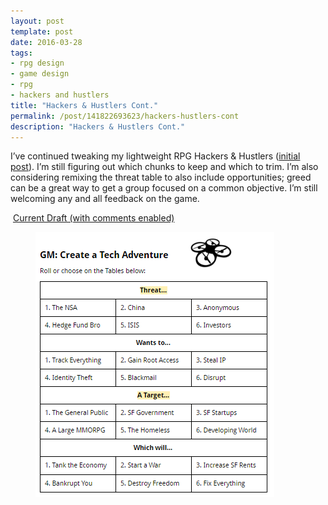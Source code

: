 ```yaml
---
layout: post
template: post
date: 2016-03-28
tags:
- rpg design
- game design
- rpg
- hackers and hustlers
title: "Hackers & Hustlers Cont."
permalink: /post/141822693623/hackers-hustlers-cont
description: "Hackers & Hustlers Cont."
---
```

<p>I’ve continued tweaking my lightweight RPG Hackers &amp; Hustlers (<a href="http://blog.randylubin.com/post/140614794438/check-out-a-draft-of-my-new-rpg-hackers">initial post</a>). I’m still figuring out which chunks to keep and which to trim. I’m also considering remixing the threat table to also include opportunities; greed can be a great way to get a group focused on a common objective. I’m still welcoming any and all feedback on the game.</p><p>&nbsp;<a href="https://docs.google.com/document/d/1AizW3DBq47rKsdw7FuUReVJbmCnk5ELLG8KNb7wt6Lw/edit?usp=sharing">Current Draft (with comments enabled)</a></p><figure class="tmblr-full" data-orig-height="424" data-orig-width="382"><img src="/images/f993c7f38d2aac0ca9a129188c8c1156c4b79c8143e291d026efe58b73dc6a3d.png" data-orig-height="424" data-orig-width="382"></figure>